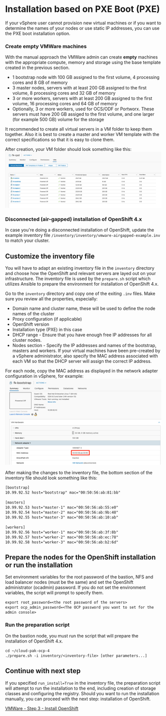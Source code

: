 # Installation based on PXE Boot (PXE)
If your vSphere user cannot provision new virtual machines or if you want to determine the names of your nodes or use static IP addresses, you can use the PXE boot installation option.

### Create empty VMWare machines

With the manual approach the VMWare admin can create **empty** machines with the appropriate compute, memory and storage using the base template created in the previous section.

* 1 bootstrap node with 100 GB assigned to the first volume, 4 processing cores and 8 GB of memory
* 3 master nodes, servers with at least 200 GB assigned to the first volume, 8 processing cores and 32 GB of memory
* 3 or more workers, servers with at least 200 GB assigned to the first volume, 16 processing cores and 64 GB of memory
* Optionally, 3 or more workers, used for OCS/ODF or Portworx. These servers must have 200 GB assiged to the first volume, and one larger (for example 500 GB) volume for the storage

It recommended to create all virtual servers in a VM folder to keep them together. Also it is best to create a master and worker VM template with the correct specifications so that it is easy to clone them.

After creation, your VM folder should look something like this:
![VM Folder](/images/vsphere-vm-folder.png)

### Disconnected (air-gapped) installation of OpenShift 4.x
In case you're doing a disconnected installation of OpenShift, update the example inventory file `/inventory/inventory/vmware-airgapped-example.inv` to match your cluster.

## Customize the inventory file
You will have to adapt an existing inventory file in the `inventory` directory and choose how the OpenShift and relevant servers are layed out on your infrastructure. The inventory file is used by the `prepare.sh` script which utilizes Ansible to prepare the environment for installation of OpenShift 4.x.

Go to the `inventory` directory and copy one of the exiting `.inv` files. Make sure you review all the properties, especially:
* Domain name and cluster name, these will be used to define the node names of the cluster
* Proxy configuration (if applicable)
* OpenShift version
* Installation type (PXE) in this case
* DHCP range - Ensure that you have enough free IP addresses for all cluster nodes.
* Nodes section - Specify the IP addresses and names of the bootstrap, masters and workers. If your virtual machines have been pre-created by a vSphere administrator, also specify the MAC address associated with each VM so that the DHCP server will assign the correct IP address.

For each node, copy the MAC address as displayed in the network adapter configuration in vSphere, for example:
![vSphere MAC address](/images/vsphere-mac-address.png)

After making the changes to the inventory file, the bottom section of the inventory file should look something like this:
```
[bootstrap]
10.99.92.52 host="bootstrap" mac="00:50:56:ab:81:bb"

[masters]
10.99.92.53 host="master-1" mac="00:50:56:ab:55:e0"
10.99.92.54 host="master-2" mac="00:50:56:ab:9b:48"
10.99.92.55 host="master-3" mac="00:50:56:ab:10:ab"

[workers]
10.99.92.56 host="worker-1" mac="00:50:56:ab:3f:8b"
10.99.92.57 host="worker-2" mac="00:50:56:ab:ec:78"
10.99.92.58 host="worker-3" mac="00:50:56:ab:b2:6d"
```

## Prepare the nodes for the OpenShift installation or run the installation

Set environment variables for the root password of the bastion, NFS and load balancer nodes (must be the same) and set the OpenShift administrator (ocadmin) password. If you do not set the environment variables, the script will prompt to specify them.
```
export root_password=<the root password of the servers>
export ocp_admin_password=<The OCP password you want to set for the admin console>
```

### Run the preparation script
On the bastion node, you must run the script that will prepare the installation of OpenShift 4.x.
```
cd ~/cloud-pak-ocp-4
./prepare.sh -i inventory/<inventory-file> [other parameters...]
```

## Continue with next step
If you specified `run_install=True` in the inventory file, the preparation script will attempt to run the installation to the end, including creation of storage classes and configuring the registry. Should you want to run the installation manually, you can proceed with the next step: installation of OpenShift.

[VMWare - Step 3 - Install OpenShift](/doc/vmware-step-3-install-openshift.md)
